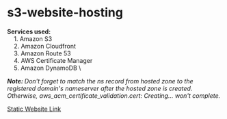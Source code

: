 # s3-website-hosting
<b> Services used: </b></br>
&nbsp;&nbsp;&nbsp;&nbsp;1. Amazon S3 \
&nbsp;&nbsp;&nbsp;&nbsp;2. Amazon Cloudfront \
&nbsp;&nbsp;&nbsp;&nbsp;3. Amazon Route 53 \
&nbsp;&nbsp;&nbsp;&nbsp;4. AWS Certificate Manager \
&nbsp;&nbsp;&nbsp;&nbsp;5. Amazon DynamoDB \

<i><B>Note: </b>Don't forget to match the ns record from hosted zone to the registered 
domain's nameserver after the hosted zone is created.
Otherwise, aws_acm_certificate_validation.cert: Creating... won't complete.</i>

[Static Website Link](https://github.com/dhanbdrkarki1/Health-club-frontend.git)